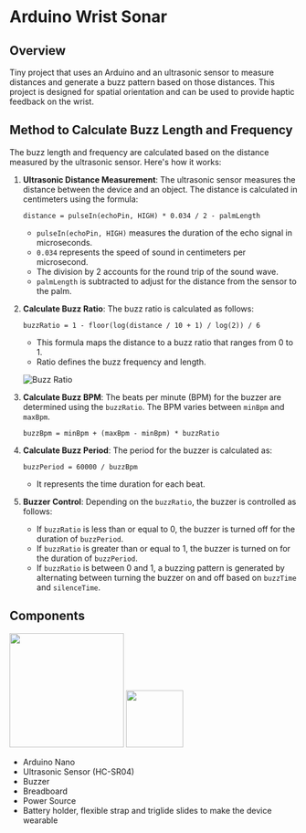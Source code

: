 # Arduino Wrist Sonar

## Overview

Tiny project that uses an Arduino and an ultrasonic sensor to measure distances and generate a buzz pattern based on those distances. This project is designed for spatial orientation and can be used to provide haptic feedback on the wrist.

## Method to Calculate Buzz Length and Frequency

The buzz length and frequency are calculated based on the distance measured by the ultrasonic sensor. Here's how it works:

1. **Ultrasonic Distance Measurement**: The ultrasonic sensor measures the distance between the device and an object. The distance is calculated in centimeters using the formula:

   ```distance = pulseIn(echoPin, HIGH) * 0.034 / 2 - palmLength```

   - `pulseIn(echoPin, HIGH)` measures the duration of the echo signal in microseconds.
   - `0.034` represents the speed of sound in centimeters per microsecond.
   - The division by 2 accounts for the round trip of the sound wave.
   - `palmLength` is subtracted to adjust for the distance from the sensor to the palm.

2. **Calculate Buzz Ratio**: The buzz ratio is calculated as follows:

   ```buzzRatio = 1 - floor(log(distance / 10 + 1) / log(2)) / 6```

   - This formula maps the distance to a buzz ratio that ranges from 0 to 1.
   - Ratio defines the buzz frequency and length.

   ![Buzz Ratio](imgs/ratio.png)

3. **Calculate Buzz BPM**: The beats per minute (BPM) for the buzzer are determined using the `buzzRatio`. The BPM varies between `minBpm` and `maxBpm`.

   ```buzzBpm = minBpm + (maxBpm - minBpm) * buzzRatio```

4. **Calculate Buzz Period**: The period for the buzzer is calculated as:

   ```buzzPeriod = 60000 / buzzBpm```

   - It represents the time duration for each beat.

5. **Buzzer Control**: Depending on the `buzzRatio`, the buzzer is controlled as follows:
   - If `buzzRatio` is less than or equal to 0, the buzzer is turned off for the duration of `buzzPeriod`.
   - If `buzzRatio` is greater than or equal to 1, the buzzer is turned on for the duration of `buzzPeriod`.
   - If `buzzRatio` is between 0 and 1, a buzzing pattern is generated by alternating between turning the buzzer on and off based on `buzzTime` and `silenceTime`.

## Components

<p float="left">
  <img src="imgs/photo.png" width="200" />
  <img src="imgs/sketch.png" width="100" /> 
</p>

- Arduino Nano
- Ultrasonic Sensor (HC-SR04)
- Buzzer
- Breadboard
- Power Source
- Battery holder, flexible strap and triglide slides to make the device wearable